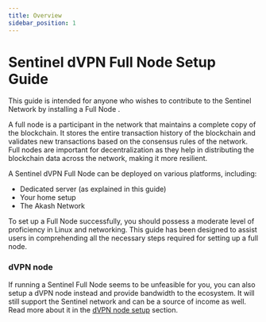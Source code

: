 ```yaml
---
title: Overview
sidebar_position: 1
---
```


# Sentinel dVPN Full Node Setup Guide

This guide is intended for anyone who wishes to contribute to the Sentinel Network by installing a Full Node .

A full node is a participant in the network that maintains a complete copy of the blockchain.
It stores the entire transaction history of the blockchain and validates new transactions based on the consensus rules of the network.
Full nodes are important for decentralization as they help in distributing the blockchain data across the network, making it more resilient.

A Sentinel dVPN Full Node can be deployed on various platforms, including:
- Dedicated server (as explained in this guide)
- Your home setup
- The Akash Network

To set up a Full Node successfully, you should possess a moderate level of proficiency in Linux and networking. This guide has been designed to assist users in comprehending all the necessary steps required for setting up a full node.

### dVPN node

If running a Sentinel Full Node seems to be unfeasible for you, you can also setup a dVPN node instead and provide bandwidth to the ecosystem. It will still support the Sentinel network and can be a source of income as well. Read more about it in the [dVPN node setup](/docs/sentinelguides/node) section.